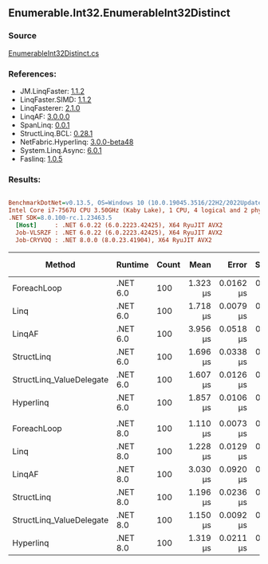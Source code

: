 ﻿## Enumerable.Int32.EnumerableInt32Distinct

### Source
[EnumerableInt32Distinct.cs](../LinqBenchmarks/Enumerable/Int32/EnumerableInt32Distinct.cs)

### References:
- JM.LinqFaster: [1.1.2](https://www.nuget.org/packages/JM.LinqFaster/1.1.2)
- LinqFaster.SIMD: [1.1.2](https://www.nuget.org/packages/LinqFaster.SIMD/1.0.3)
- LinqFasterer: [2.1.0](https://www.nuget.org/packages/LinqFasterer/2.1.0)
- LinqAF: [3.0.0.0](https://www.nuget.org/packages/LinqAF/3.0.0.0)
- SpanLinq: [0.0.1](https://www.nuget.org/packages/SpanLinq/0.0.1)
- StructLinq.BCL: [0.28.1](https://www.nuget.org/packages/StructLinq/0.28.1)
- NetFabric.Hyperlinq: [3.0.0-beta48](https://www.nuget.org/packages/NetFabric.Hyperlinq/3.0.0-beta48)
- System.Linq.Async: [6.0.1](https://www.nuget.org/packages/System.Linq.Async/6.0.1)
- Faslinq: [1.0.5](https://www.nuget.org/packages/Faslinq/1.0.5)

### Results:
``` ini

BenchmarkDotNet=v0.13.5, OS=Windows 10 (10.0.19045.3516/22H2/2022Update)
Intel Core i7-7567U CPU 3.50GHz (Kaby Lake), 1 CPU, 4 logical and 2 physical cores
.NET SDK=8.0.100-rc.1.23463.5
  [Host]     : .NET 6.0.22 (6.0.2223.42425), X64 RyuJIT AVX2
  Job-VLSRZF : .NET 6.0.22 (6.0.2223.42425), X64 RyuJIT AVX2
  Job-CRYVOQ : .NET 8.0.0 (8.0.23.41904), X64 RyuJIT AVX2


```
|                   Method |  Runtime | Count |     Mean |     Error |    StdDev |   Median |        Ratio | RatioSD |   Gen0 | Allocated | Alloc Ratio |
|------------------------- |--------- |------ |---------:|----------:|----------:|---------:|-------------:|--------:|-------:|----------:|------------:|
|              ForeachLoop | .NET 6.0 |   100 | 1.323 μs | 0.0162 μs | 0.0135 μs | 1.318 μs |     baseline |         | 1.3485 |    2824 B |             |
|                     Linq | .NET 6.0 |   100 | 1.718 μs | 0.0079 μs | 0.0062 μs | 1.719 μs | 1.30x slower |   0.01x | 1.3275 |    2784 B |  1.01x less |
|                   LinqAF | .NET 6.0 |   100 | 3.956 μs | 0.0518 μs | 0.0432 μs | 3.937 μs | 2.99x slower |   0.03x | 1.6327 |    3424 B |  1.21x more |
|               StructLinq | .NET 6.0 |   100 | 1.696 μs | 0.0338 μs | 0.0891 μs | 1.653 μs | 1.28x slower |   0.06x | 0.0267 |      56 B | 50.43x less |
| StructLinq_ValueDelegate | .NET 6.0 |   100 | 1.607 μs | 0.0126 μs | 0.0141 μs | 1.603 μs | 1.22x slower |   0.02x | 0.0153 |      32 B | 88.25x less |
|                Hyperlinq | .NET 6.0 |   100 | 1.857 μs | 0.0106 μs | 0.0104 μs | 1.855 μs | 1.41x slower |   0.01x | 0.0153 |      32 B | 88.25x less |
|                          |          |       |          |           |           |          |              |         |        |           |             |
|              ForeachLoop | .NET 8.0 |   100 | 1.110 μs | 0.0073 μs | 0.0065 μs | 1.108 μs |     baseline |         | 1.3485 |    2824 B |             |
|                     Linq | .NET 8.0 |   100 | 1.228 μs | 0.0129 μs | 0.0114 μs | 1.223 μs | 1.11x slower |   0.01x | 1.3294 |    2784 B |  1.01x less |
|                   LinqAF | .NET 8.0 |   100 | 3.030 μs | 0.0920 μs | 0.2550 μs | 2.999 μs | 2.67x slower |   0.23x | 1.6365 |    3424 B |  1.21x more |
|               StructLinq | .NET 8.0 |   100 | 1.196 μs | 0.0236 μs | 0.0271 μs | 1.190 μs | 1.08x slower |   0.03x | 0.0267 |      56 B | 50.43x less |
| StructLinq_ValueDelegate | .NET 8.0 |   100 | 1.150 μs | 0.0092 μs | 0.0072 μs | 1.151 μs | 1.04x slower |   0.01x | 0.0153 |      32 B | 88.25x less |
|                Hyperlinq | .NET 8.0 |   100 | 1.319 μs | 0.0211 μs | 0.0176 μs | 1.312 μs | 1.19x slower |   0.02x | 0.0153 |      32 B | 88.25x less |
